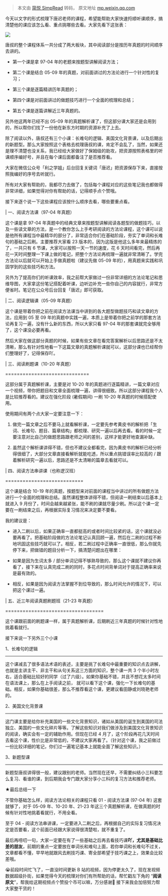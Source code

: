 > 本文由 [简悦 SimpRead](http://ksria.com/simpread/) 转码， 原文地址 [mp.weixin.qq.com](https://mp.weixin.qq.com/s?__biz=Mzg4OTU1MzM4MA==&mid=2247501712&idx=1&sn=4684948acd1b7ade7631425dcf24e420&chksm=cfe8af1bf89f260d4c6a095ab516ed59849123d2d02a42f6ad964a97d38bad89e4a6ba674537&mpshare=1&scene=1&srcid=0419UhrjzP7jr3OWOrOEaNRZ&sharer_sharetime=1681904893573&sharer_shareid=63953633c6a3464dbfffb64fecf004f0#rd)

今天以文字的形式梳理下唐迟老师的课程，希望能帮助大家快速捋顺听课顺序，搞清楚他的课应该怎么看、重点挑哪些去看。大家先看下这张表：

![](https://mmbiz.qpic.cn/mmbiz_png/xVQ0KOeQMYjLUByuwic8z5H845FU4RXySLg9lptq2nN3IL9jGwqQp6sSknqLKrIia9JhDWZNX0wGhAXlug0Jbfjg/640?wx_fmt=png)

唐叔的整个课程体系一共分成了两大板块，其中阅读部分是按历年真题的时间顺序去讲的。

*   第一个课是拿 97-04 年的老题来按题型讲解阅读方法；
    
*   第二个课是结合 05-09 年的真题，对前面讲过的方法论进行一个针对性的复习；
    
*   第三个课是逐篇精讲历年真题的；
    
*   第四个课是对前面讲过的做题技巧进行一个全面的梳理和总结；
    
*   第五个课是逐篇讲解近三年真题的。
    

另外他这两年已经不出 05-09 年的真题解析课了，但这部分课大家还是会用到的，所以帮你们找了一份他在新东方时期的资源补充了上去。

除了阅读以外，唐叔还有三个小课：长难句的逻辑、美国文化背景课，以及后期出的新题型。那么大家按照这个表格去梳理唐叔的课，肯定不会乱了，当然，如果还是理不清楚也没关系，我已经给大家做好了保姆级的助攻，把资源按照表格里的听课顺序编好号，并且在每个课后面都备注了是否推荐看。

大家在微信公众号「利之学姐」后台回复关键词「唐迟」把资源保存下来，直接按照我编好的序号去听就行。

所有对大家有帮助的，我都尽力去做了，包括每个课程对应的这些笔记我也都做得非常详细，如果觉得对你有帮助的话，记得顺手点个赞哦。

接下来逐个说一下这些课程应该按什么顺序去看，哪些要重点看。

| 一、阅读方法课（97-04 年真题）

这个课是拿 97-04 年真题中的经典文章来按题型讲解阅读各题型的做题技巧，以及一些读文章的方法，是一个教你怎么上手考研阅读的方法论课程，这个课可以说是他所有课程当中最精华的部分了，非常适合你们在基础阶段，夯实了单词和长难句的基础之后刷。主要推荐大家看 23 版本的，因为这版是他这么多年来最精炼的了，一共只有 6 节课，大家可以按照一天一节的速度，花 6 天时间看完，然后再花一天时间整理一下课上做的笔记，把整个方法论再梳理一遍就非常清晰了。学完方法论以后就可以开始上手做真题啦（建议先做 05-09 年的），用真题来实践和巩固学到的这些技巧和方法。

另外为了提高你们的听课效率，我之前帮大家做过一份非常详细的方法论笔记和思维导图，大家拿这份笔记搭配着听课，边听边补充一些你自己的内容就行，非常方便省时。笔记在公众号后台回复「唐迟」即可获取。

| 二、阅读逻辑课（05-09 年真题）

这个课是带着你把之前在阅读方法课当中讲到的各大题型做题技巧和读文章的方法，应用到 05 至 09 年的真题中实践一遍，本质上是带着你把之前学的那套方法论再复习一遍，没有什么新的东西，所以大家只看 97-04 年的那套课就完全够用了，这个课没必要再看。

然后大家在做这部分真题的时候，如果有些文章在看完答案解析以后思路还是不太清晰，那么有针对性地看一下这篇文章的真题解析课就可以，这部分课也已经帮你们整理好了，记得保存吖。

| 三、阅读刷题课（10-20 年真题）

  



=============================

这部分属于真题解析课，主要是对 10-20 年的真题进行逐篇精讲，一篇文章对应一个视频，带你把题目和文章全面梳理一遍，讲得很细致。所以这部分课程我个人是比较推荐看的。建议在强化阶段 (暑假期间) 一刷 10-20 年真题的时候搭配使用。

使用期间有两个点大家一定要注意一下：

1. 做完一篇文章之后不要马上就看解析课，一定要先参考黄皮书的解析把「生词、长难句、题目、篇章结构」都梳理、研究一遍以后再去看。看的时候一定要注意对比自己的做题思路跟老师之间的差别，这样才能更好地查漏补缺。

2. 虽然这个解析课讲得不错，但也不建议全都看完，因为黄皮书的解析已经分析得很细了，大部分文章直接看解析就能吃透，所以重点挑错误率比较高的 / 跟着解析研究一遍以后，思路还是不太清晰的篇章去看就可以。

| 四、阅读方法串讲课（也称逻汉班）

  



===========================

这个课是结合 10-19 年的真题，按题型来对前面的课程当中讲过的所有做题方法进行一个全面的梳理和总结。虽然课程整体讲得不错，但阅读一刷结束以后基本上就进入 9 月份了，时间会越来越紧张，能不刷的课就尽量少刷。所以这个课一定要在一刷结束之后，再根据实际复习情况来决定要不要看。

我的建议是：

*   进入二刷以后，如果正确率一直都挺高的或者时间比较紧的话，这个课就没必要再看了。把基础阶段做的方法论笔记认真回顾一遍，然后在二刷的过程不断地巩固这些技巧就可以了。相反，若二刷过程中正确率一直很低，那么你就先停下来，把做错的题目分析一下，搞清楚问题出在哪里：
    

*   如果是因为生词太多 / 部分单词记得不够熟导致的，那么这个课就不建议你再看了，接下来在认真完成二刷的同时，多花点时间背单词对于提高正确率来说是最有效的。
    

*   相反，如果是因为阅读方法掌握不到位导致的，那么时间允许的情况下，可以把这个课过一遍。
    

| 五、近三年阅读真题刷题班（21-23 年真题）

  



==================================

这个课跟前面的刷题课一样，属于真题解析课，后期刷近三年真题的时候针对性地挑着看就行。

接下来说一下另外三个小课

1、长难句的逻辑

  



-----------------

这个课减去了很多语法术语的表述，主要是挑了长难句中最重要的知识点去讲解，也就是主讲主干、非主干和从句关系这三方面的知识，整个课一共 3 个半小时左右，适合基础比较好的同学（过了六级）。如果你基础不错，并且不想花太多时间在语法课上，那么在上手阅读之前， 就可以看下这个课，强化一下长难句的基础。相反，如果你基础很差，那么不推荐看这个课，更建议看田静或刘晓艳老师的。

2、美国文化背景课

  



------------------

这门课主要是给你补充美国的一些文化背景知识，诸如从美国的诞生到美国的司法独立、美国的一些文化碎片等等。了解这些知识对我们做涉及到美国文化背景知识的阅读，确实会有一定的辅助作用。但现在已经 4 月了，这个阶段再花几天时间去看这个课，性价比是非常低的，不建议大家再看了。（针对这个课，我之前做过一份比较详细的笔记，你们过一遍笔记基本上就能全面了解这些知识。）

3、新题型课

  



---------------

新题型唐叔讲得很一般，建议跟别的老师。当然现在还早，不需要纠结小三科要怎么复习、看谁的课，到后期我会专门跟大家分享小三科的复习方法和推荐老师。

★最后总结一下  

不管你基础怎么样，阅读方法论相关的课程只看 01 - 阅读方法课 (97-04 年) 这套就够了，对于 05-09 年、10-20 年、21-23 年这三个真题解析课，在做真题的时候有针对性地挑着看就行，不用全看。

至于 04 - 阅读方法串讲课，一定要进入二刷之后，再根据自己的实际复习情况决定是否要看，这个前面已经跟大家说得很清楚啦，就不重复了。

最后再唠叨一句，大家一定要在有了一些基础之后再去看技巧课**吖，尤其是基础比差的朋友**，前期的重点一定要放在单词长和难句上面，若你单词和长难句不过关，文章都看不懂，早早地就跟风去刷技巧课、寄全部希望于技巧课之上，效果会比较差哦。

😭前段时间忙飞了，一直没时间更新 B 站的视频，因为停更太久了，现在发视频数据超级扑街，如果觉得今天的梳理对你们有所帮助的话，帮忙戳左下角的 “**阅读原文**”，帮我给这期视频点个赞投个币可以嘛，万分感谢🙏 接下来我会加倍努力帮大家整干货的！